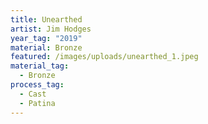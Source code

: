 ```yaml
---
title: Unearthed
artist: Jim Hodges
year_tag: "2019"
material: Bronze
featured: /images/uploads/unearthed_1.jpeg
material_tag:
  - Bronze
process_tag:
  - Cast
  - Patina
---
```

